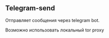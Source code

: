 ## Telegram-send

Отправляет сообщения через telegram bot.

Возможно использовать локальный tor proxy
